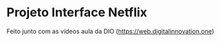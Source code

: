 # Projeto Interface Netflix

Feito junto com as vídeos aula da DIO (https://web.digitalinnovation.one)

